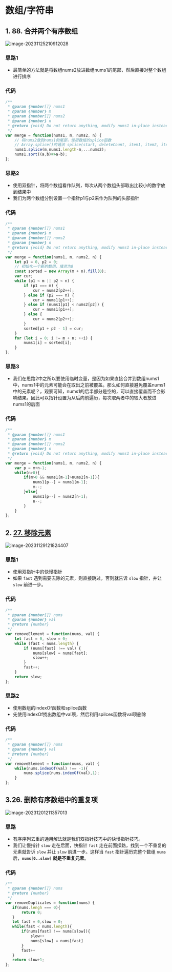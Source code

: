 # 数组/字符串

## 1. 88. 合并两个有序数组

![image-20231125210912028](assets/image-20231125210912028.png)

### 思路1

- 最简单的方法就是将数组nums2放进数组nums1的尾部，然后直接对整个数组进行排序

### 代码

```javascript
/**
 * @param {number[]} nums1
 * @param {number} m
 * @param {number[]} nums2
 * @param {number} n
 * @return {void} Do not return anything, modify nums1 in-place instead.
 */
var merge = function(nums1, m, nums2, n) {
    // 将nums2放到nums1的尾部，使用数组的splice函数
    // Array.splice()的语法 splice(start, deleteCount, item1, item2, itemN)
    nums1.splice(m,nums1.length-m,...nums2);
    nums1.sort((a,b)=>a-b);
};
```

### 思路2

- 使用双指针，将两个数组看作队列，每次从两个数组头部取出比较小的数字放到结果中
- 我们为两个数组分别设置一个指针p1与p2来作为队列的头部指针

### 代码 

```javascript
/**
 * @param {number[]} nums1
 * @param {number} m
 * @param {number[]} nums2
 * @param {number} n
 * @return {void} Do not return anything, modify nums1 in-place instead.
 */
var merge = function(nums1, m, nums2, n) {
    let p1 = 0, p2 = 0;
    // 初始化一个新的数组，填充为0
    const sorted = new Array(m + n).fill(0);
    var cur;
    while (p1 < m || p2 < n) {
        if (p1 === m) {
            cur = nums2[p2++];
        } else if (p2 === n) {
            cur = nums1[p1++];
        } else if (nums1[p1] < nums2[p2]) {
            cur = nums1[p1++];
        } else {
            cur = nums2[p2++];
        }
        sorted[p1 + p2 - 1] = cur;
    }
    for (let i = 0; i != m + n; ++i) {
        nums1[i] = sorted[i];
    }
};
```

### 思路3

- 我们在思路2中之所以要使用临时变量，是因为如果直接合并到数组nums1中，nums1中的元素可能会在取出之前被覆盖。那么如何直接避免覆盖nums1中的元素呢？，观察可知，nums1的后半部分是空的，可以直接覆盖而不会影响结果。因此可以指针设置为从后向前遍历，每次取两者中的较大者放进nums1的后面

### 代码

```javascript
/**
 * @param {number[]} nums1
 * @param {number} m
 * @param {number[]} nums2
 * @param {number} n
 * @return {void} Do not return anything, modify nums1 in-place instead.
 */
var merge = function(nums1, m, nums2, n) {
    var p = m+n-1;
    while(n>0){
        if(m>0 && nums1[m-1]>nums2[n-1]){
            nums1[p--] = nums1[m-1];
            m--;
        }else{
            nums1[p--] = nums2[n-1];
            n--;
        }
    }
};
```

## 2. [27. 移除元素](https://leetcode.cn/problems/remove-element/)

![image-20231129121824407](assets/image-20231129121824407.png)

### 思路1

- 使用双指针中的快慢指针
- 如果 `fast` 遇到需要去除的元素，则直接跳过，否则就告诉 `slow` 指针，并让 `slow` 前进一步。

### 代码

```JavaScript
/**
 * @param {number[]} nums
 * @param {number} val
 * @return {number}
 */
var removeElement = function(nums, val) {
    let fast = 0, slow = 0;
    while (fast < nums.length) {
        if (nums[fast] !== val) {
            nums[slow] = nums[fast];
            slow++;
        }
        fast++;
    }
    return slow;
};
```

### 思路2

- 使用数组的indexOf函数和spilce函数
- 先使用indexOf找出数组中val项，然后利用spilces函数将val项删除

### 代码

```JavaScript
/**
 * @param {number[]} nums
 * @param {number} val
 * @return {number}
 */
var removeElement = function(nums, val) {
    while(nums.indexOf(val) !== -1){
        nums.splice(nums.indexOf(val),1);
    }
};
```

## 3.26. 删除有序数组中的重复项

![image-20231201211357013](assets/image-20231201211357013.png)

### 思路

- 有序序列去重的通用解法就是我们双指针技巧中的快慢指针技巧。
- 我们让慢指针 `slow` 走在后面，快指针 `fast` 走在前面探路，找到一个不重复的元素就告诉 `slow` 并让 `slow` 前进一步。这样当 `fast` 指针遍历完整个数组 `nums` 后，**`nums[0..slow]` 就是不重复元素**。

### 代码

```JavaScript
/**
 * @param {number[]} nums
 * @return {number}
 */
var removeDuplicates = function(nums) {
   if(nums.lengh === 0){
       return 0;
   }
   let fast = 0,slow = 0;
   while(fast < nums.length){
       if(nums[fast] !== nums[slow]){
           slow++
           nums[slow] = nums[fast]
       }
       fast++
   }
   return slow+1;
};
```

